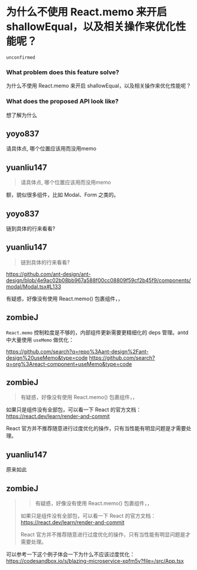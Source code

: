# 为什么不使用 React.memo 来开启 shallowEqual，以及相关操作来优化性能呢？

`unconfirmed`

### What problem does this feature solve?

为什么不使用 React.memo 来开启 shallowEqual，以及相关操作来优化性能呢？

### What does the proposed API look like?

想了解为什么

<!-- generated by ant-design-issue-helper. DO NOT REMOVE -->

## yoyo837

请具体点, 哪个位置应该用而没用memo

## yuanliu147

> 请具体点, 哪个位置应该用而没用memo

额，貌似很多组件，比如 Modal、Form 之类的。

## yoyo837

链到具体的行来看看?

## yuanliu147

> 链到具体的行来看看?

https://github.com/ant-design/ant-design/blob/4e9ac02b08bb967a588f00cc08809f59cf2b45f9/components/modal/Modal.tsx#L133

有疑惑，好像没有使用 React.memo() 包裹组件，，

## zombieJ

`React.memo` 控制粒度是不够的，内部组件更新需要更精细化的 deps 管理。antd 中大量使用 `useMemo` 做优化：

https://github.com/search?q=repo%3Aant-design%2Fant-design%20useMemo&type=code
https://github.com/search?q=org%3Areact-component+useMemo&type=code

## zombieJ

> 有疑惑，好像没有使用 React.memo() 包裹组件，，

如果只是组件没有全部包，可以看一下 React 的官方文档：https://react.dev/learn/render-and-commit

React 官方并不推荐随意进行过度优化的操作，只有当性能有明显问题是才需要处理。

## yuanliu147

原来如此

## zombieJ

> > 有疑惑，好像没有使用 React.memo() 包裹组件，，
>
> 如果只是组件没有全部包，可以看一下 React 的官方文档：https://react.dev/learn/render-and-commit
>
> React 官方并不推荐随意进行过度优化的操作，只有当性能有明显问题是才需要处理。

可以参考一下这个例子体会一下为什么不应该过度优化：
https://codesandbox.io/s/blazing-microservice-xpfm5v?file=/src/App.tsx
